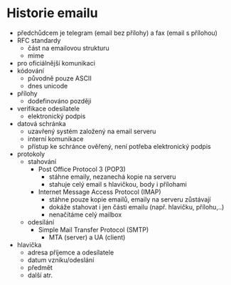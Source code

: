 # Historie emailu
- předchůdcem je telegram (email bez přílohy) a fax (email s přílohou)
- RFC standardy
  - část na emailovou strukturu
  - mime
- pro oficiálnější komunikaci
- kódování
  - původně pouze ASCII
  - dnes unicode
- přílohy
  - dodefinováno později
- verifikace odesílatele
  - elektronický podpis
- datová schránka
  - uzavřený systém založený na email serveru
  - interní komunikace
  - přístup ke schránce ověřený, není potřeba elektronický podpis
- protokoly
  - stahování
    - Post Office Protocol 3 (POP3)
      - stáhne emaily, nezanechá kopie na serveru
      - stahuje celý email s hlavičkou, body i přílohami
    - Internet Message Access Protocol (IMAP)
      - stáhne pouze kopie emailů, emaily na serveru zůstávají
      - dokáže stahovat i jen části emailu (např. hlavičku, přílohu,..)
      - nenačítáme celý mailbox
  - odesílání
    - Simple Mail Transfer Protocol (SMTP)
        - MTA (server) a UA (client)
- hlavička
  - adresa příjemce a odesílatele
  - datum vzniku/odeslání
  - předmět
  - další atr.